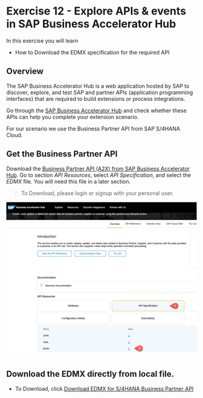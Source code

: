 # Exercise 12 - Explore APIs & events in SAP Business Accelerator Hub

In this exercise you will learn
- How to Download the EDMX specification for the required API

## Overview

The SAP Business Accelerator Hub is a web application hosted by SAP to discover, explore, and test SAP and partner APIs (application programming interfaces) that are required to build extensions or process integrations.

Go through the [SAP Business Accelerator Hub](https://api.sap.com/) and check whether these APIs can help you complete your extension scenario. 

For our scenario we use the Business Partner API from SAP S/4HANA Cloud.

## Get the Business Partner API

Download the [Business Partner API (A2X) from SAP Business Accelerator Hub](https://api.sap.com/api/API_BUSINESS_PARTNER/overview). Go to section _API Resources_, select _API Specification_, and select the _EDMX_ file. You will need this file in a later section.

> To Download, please login or signup with your personal user.
   
   ![Download API](./images/download-api.png)

## Download the EDMX directly from local file.

- To Download, click [Download EDMX for S/4HANA Business Partner API](/file/API_BUSINESS_PARTNER.edmx)




